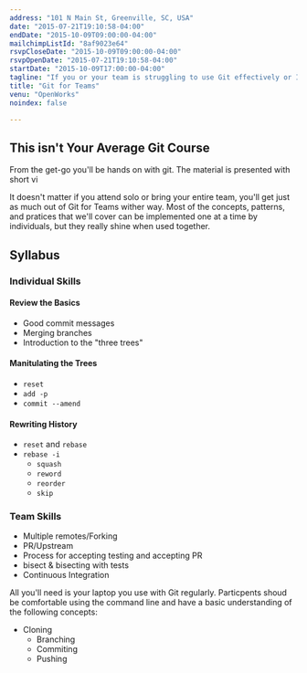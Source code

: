 ```yaml
---
address: "101 N Main St, Greenville, SC, USA"
date: "2015-07-21T19:10:58-04:00"
endDate: "2015-10-09T09:00:00-04:00"
mailchimpListId: "8af9023e64"
rsvpCloseDate: "2015-10-09T09:00:00-04:00"
rsvpOpenDate: "2015-07-21T19:10:58-04:00"
startDate: "2015-10-09T17:00:00-04:00"
tagline: "If you or your team is struggling to use Git effectively or If you know you could get more from your VCS, this class is for you."
title: "Git for Teams"
venu: "OpenWorks"
noindex: false

---
```


## This isn't Your Average Git Course

From the get-go you'll be hands on with git. The material is presented with short vi

It doesn't matter if you attend solo or bring your entire team, you'll get just as much out of Git for Teams wither way. Most of the concepts, patterns, and pratices that we'll cover can be implemented one at a time by individuals, but they really shine when used together.

## Syllabus

### Individual Skills

#### Review the Basics

  * Good commit messages
  * Merging branches
  * Introduction to the "three trees"

#### Manitulating the Trees

  * `reset`
  * `add -p`
  * `commit --amend`

#### Rewriting History

  * `reset` and `rebase`
  * `rebase -i`
    * `squash`
    * `reword`
    * `reorder`
    * `skip`

### Team Skills

  * Multiple remotes/Forking
  * PR/Upstream
  * Process for accepting testing and accepting PR
  * bisect & bisecting with tests
  * Continuous Integration

<!--more-->

All you'll need is your laptop you use with Git regularly. Particpents shoud be comfortable using the command line and have a basic understanding of the following concepts:

  * Cloning
	* Branching
	* Commiting
	* Pushing
